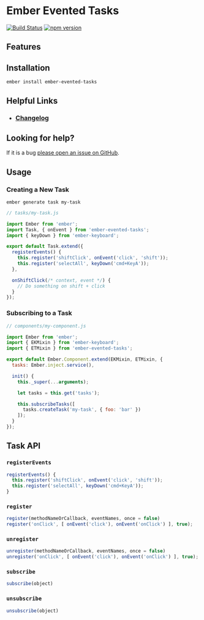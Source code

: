 # Ember Evented Tasks

[![Build Status](https://travis-ci.org/offirgolan/ember-evented-tasks.svg)](https://travis-ci.org/offirgolan/ember-evented-tasks)
[![npm version](https://badge.fury.io/js/ember-evented-tasks.svg)](http://badge.fury.io/js/ember-evented-tasks)

## Features


## Installation

```
ember install ember-evented-tasks
```

## Helpful Links

- ### [Changelog](CHANGELOG.md)

## Looking for help?
If it is a bug [please open an issue on GitHub](http://github.com/offirgolan/ember-evented-tasks/issues).

## Usage

### Creating a New Task

```
ember generate task my-task
```

```js
// tasks/my-task.js

import Ember from 'ember';
import Task, { onEvent } from 'ember-evented-tasks';
import { keyDown } from 'ember-keyboard';

export default Task.extend({
  registerEvents() {
    this.register('shiftClick', onEvent('click', 'shift'));
    this.register('selectAll', keyDown('cmd+KeyA'));
  },

  onShiftClick(/* context, event */) {
    // Do something on shift + click
  }
});
```

### Subscribing to a Task

```js
// components/my-component.js

import Ember from 'ember';
import { EKMixin } from 'ember-keyboard';
import { ETMixin } from 'ember-evented-tasks';

export default Ember.Component.extend(EKMixin, ETMixin, {
  tasks: Ember.inject.service(),

  init() {
    this._super(...arguments);

    let tasks = this.get('tasks');

    this.subscribeTasks([
      tasks.createTask('my-task', { foo: 'bar' })
    ]);
  }
});
```

## Task API

### `registerEvents`

```js
registerEvents() {
  this.register('shiftClick', onEvent('click', 'shift'));
  this.register('selectAll', keyDown('cmd+KeyA'));
}
```

### `register`

```js
register(methodNameOrCallback, eventNames, once = false)
register('onClick', [ onEvent('click'), onEvent('onClick') ], true);
```

### `unregister`

```js
unregister(methodNameOrCallback, eventNames, once = false)
unregister('onClick', [ onEvent('click'), onEvent('onClick') ], true);
```

### `subscribe`

```js
subscribe(object)
```

### `unsubscribe`

```js
unsubscribe(object)
```
